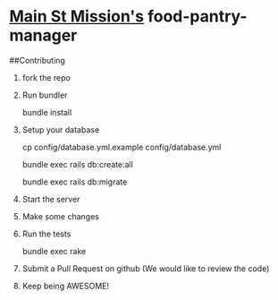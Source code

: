 [Main St Mission's](http://www.mainstmission.org/) food-pantry-manager
===================

##Contributing

  1. fork the repo
  2. Run bundler

        bundle install
  3. Setup your database

        cp config/database.yml.example config/database.yml
      
        bundle exec rails db:create:all

        bundle exec rails db:migrate
  4. Start the server
  5. Make some changes
  6. Run the tests

        bundle exec rake
  6. Submit a Pull Request on github (We would like to review the code)
  7. Keep being AWESOME!
  

